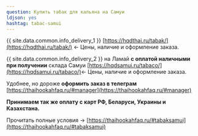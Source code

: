 ```yaml
---
question: Купить табак для кальяна на Самуи
ldjson: yes
hashtag: tabac-samui
---
```


{{ site.data.common.info_delivery_1 }} [https://hqdthai.ru/tabak/](https://hqdthai.ru/tabak/) <- Цены, наличие и оформление заказа.

{{ site.data.common.info_delivery_2 }} на Ламай **с оплатой наличными при получении** склада Самуи [https://hqdsamui.ru/tabaco/](https://hqdsamui.ru/tabaco/)<- Цены, наличие и оформление заказа.

Удобнее, но дороже **оформить заказ в телеграм** [https://thaihookahfaq.ru/#manager](https://thaihookahfaq.ru/#manager)

**Принимаем так же оплату с карт РФ, Беларуси, Украины и Казахстана.**

Прочитать полные условия -> [https://thaihookahfaq.ru/#tabaksamui](https://thaihookahfaq.ru/#tabaksamui)

